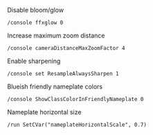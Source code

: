 Disable bloom/glow
```
/console ffxglow 0
```

Increase maximum zoom distance
```
/console cameraDistanceMaxZoomFactor 4
```

Enable sharpening 
```
/console set ResampleAlwaysSharpen 1
```

Blueish friendly nameplate colors
```
/console ShowClassColorInFriendlyNameplate 0
```

Nameplate horizontal size
```
/run SetCVar("nameplateHorizontalScale", 0.7)
```
